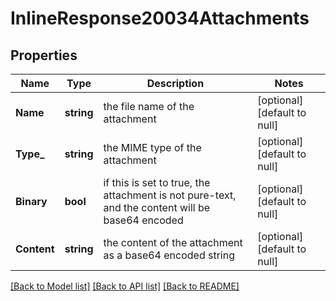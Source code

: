 # InlineResponse20034Attachments

## Properties
Name | Type | Description | Notes
------------ | ------------- | ------------- | -------------
**Name** | **string** | the file name of the attachment | [optional] [default to null]
**Type_** | **string** | the MIME type of the attachment | [optional] [default to null]
**Binary** | **bool** | if this is set to true, the attachment is not pure-text, and the content will be base64 encoded | [optional] [default to null]
**Content** | **string** | the content of the attachment as a base64 encoded string | [optional] [default to null]

[[Back to Model list]](../README.md#documentation-for-models) [[Back to API list]](../README.md#documentation-for-api-endpoints) [[Back to README]](../README.md)


